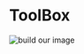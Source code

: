 # ToolBox
![build our image](https://github.com/XiaoXiaoSN/toolbox/workflows/build%20our%20image/badge.svg?branch=master)

